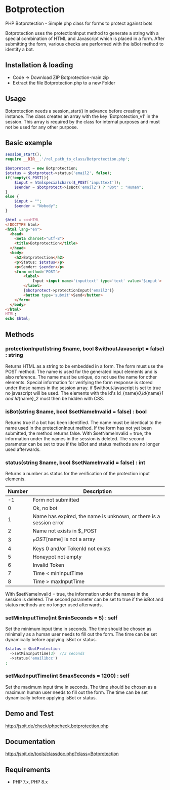 # Botprotection
PHP Botprotection - Simple php class for forms to protect against bots

Botprotection uses the protectionInput method to generate a string with a special combination of HTML and Javascript which is placed in a form.
After submitting the form, various checks are performed with the isBot method to identify a bot.

## Installation & loading

- Code -> Download ZIP Botprotection-main.zip
- Extract the file Botprotection.php to a new Folder 

## Usage

Botprotection needs a session_start() in advance before creating an instance.
The class creates an array with the key 'Botprotection_v1' in the session.
This array is required by the class for internal purposes and must not be used for any other purpose.

## Basic example

```php
session_start();
require __DIR__.'/rel_path_to_class/Botprotection.php';

$botprotect = new Botprotection;
$status = $botprotect->status('email2', false);
if(!empty($_POST)){
    $input = htmlspecialchars($_POST['inputtext']);
    $sender = $botprotect->isBot('email2') ? "Bot" : "Human";
}
else {
    $input = "";
    $sender = "Nobody";
}

$html = <<<HTML
<!DOCTYPE html>
<html lang="en">
  <head>
    <meta charset="utf-8">
    <title>Botprotection</title>
  </head>
  <body>
    <h2>Botprotection</h2>
    <p>Status: $status</p>
    <p>Sender: $sender</p>
    <form method='POST'>
        <label>
            Input <input name='inputtext' type='text' value='$input'>
        </label>
        {$botprotect->protectionInput('email2')}
        <button type='submit'>Send</button>
    </form>
  </body>
</html>
HTML;
echo $html;
```

## Methods

### protectionInput(string $name, bool $withoutJavascript = false) : string

Returns HTML as a string to be embedded in a form.
The form must use the POST method. 
The name is used for the generated input elements and is also reference.
The name must be unique, do not use the name for other elements.
Special information for verifying the form response is stored under these names in the session array.
if $withoutJavascript is set to true no javascript will be used. 
The elements with the id's Id_{name}_0,Id_{name}_1 and Id_{name}_2 must then be hidden with CSS.

### isBot(string $name, bool $setNameInvalid = false) : bool

Returns true if a bot has been identified. 
The name must be identical to the name used in the protectionInput method.
If the form has not yet been submitted, the method returns false.
With $setNameInvalid = true, the information under the names in the session is deleted.
The second parameter can be set to true if the isBot and status methods are no longer used afterwards.

### status(string $name, bool $setNameInvalid = false) : int
Returns a number as status for the verification of the protection input elements. 

 Number | Description                   
 -------| ------------------------------ 
-1      | Form not submitted       
 0      | Ok, no bot 
 1      | Name has expired, the name is unknown, or there is a session error
 2      | Name not exists in $_POST
 3      | $_POST[$name] is not a array
 4      | Keys 0 and/or TokenId not exists
 5      | Honeypot not empty
 6      | Invalid Token
 7      | Time < minInputTime
 8      | Time > maxInputTime

With $setNameInvalid = true, the information under the names in the session is deleted.
The second parameter can be set to true if the isBot and status methods are no longer used afterwards.

### setMinInputTime(int $minSeconds = 5) : self

Set the minimum input time in seconds. 
The time should be chosen as minimally as a human user needs to fill out the form.
The time can be set dynamically before applying isBot or status.

```php
$status = $botProtection
  ->setMinInputTime(3)  //3 seconds
  ->status('email1bcc')
;
```

### setMaxInputTime(int $maxSeconds = 1200) : self

Set the maximum input time in seconds.
The time should be chosen as a maximum human user needs to fill out the form.
The time can be set dynamically before applying isBot or status.

## Demo and Test
http://jspit.de/check/phpcheck.botprotection.php

## Documentation
http://jspit.de/tools/classdoc.php?class=Botprotection

## Requirements

- PHP 7.x, PHP 8.x